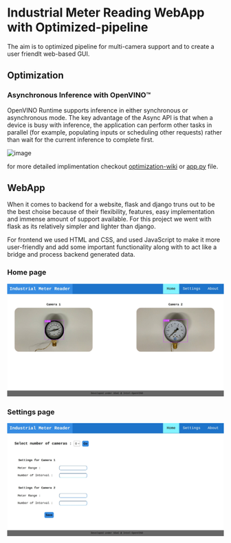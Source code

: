 # Industrial Meter Reading WebApp with Optimized-pipeline

The aim is to optimized pipeline for multi-camera support and to create a user friendlt web-based GUI.

## Optimization

### Asynchronous Inference with OpenVINO™

OpenVINO Runtime supports inference in either synchronous or asynchronous mode. The key advantage of the Async API is that when a device is busy with inference, the application can perform other tasks in parallel (for example, populating inputs or scheduling other requests) rather than wait for the current inference to complete first.

![image](https://github.com/ashish-2005/GSoC23-OpenVINO/assets/71766106/126c6c7a-7778-4ed5-ac0e-e5245f11c85c)

for more detailed implimentation checkout [optimization-wiki](https://github.com/ashish-2005/GSoC23-OpenVINO/wiki/Optimization) or [app.py](app.py) file.


## WebApp

When it comes to backend for a website, flask and django truns out to be the best choise because of their flexibility, features, easy implementation and immense amount of support available. For this project we went with flask as its relatively simpler and lighter than django.

For frontend we used HTML and CSS, and used JavaScript to make it more user-friendly and add some important functionality along with to act like a bridge and process backend generated data.

### Home page
![](static/home.jpeg)

### Settings page
![](static/settings.jpeg)